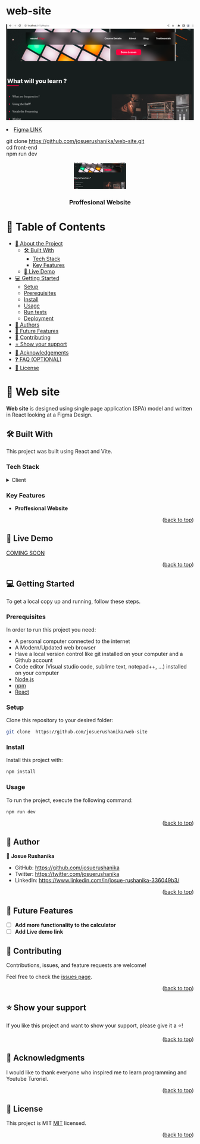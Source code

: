 # web-site

![Wesite](<Screenshot from 2023-08-07 00-59-56.png>)

 <li><a href="https://www.figma.com/file/wy22TBPVbKLedUWMG6NZjK/Responsive-Homepage?type=design&node-id=0-1&mode=design&t=X2gxbHDI4614vF2z-0">Figma LINK</a></li>

git clone https://github.com/josuerushanika/web-site.git  <br>
cd front-end  <br>
npm run dev <br>







<div align ="center">

 <img src="view.png" alt="logo" width="140"  height="auto" />
 
  <br/>

  <h3><b>Proffesional Website</b></h3>

</div>


<!-- TABLE OF CONTENTS -->

# 📗 Table of Contents

- [📖 About the Project](#about-project)
  - [🛠 Built With](#built-with)
    - [Tech Stack](#tech-stack)
    - [Key Features](#key-features)
  - [🚀 Live Demo](#live-demo)
- [💻 Getting Started](#getting-started)
  - [Setup](#setup)
  - [Prerequisites](#prerequisites)
  - [Install](#install)
  - [Usage](#usage)
  - [Run tests](#run-tests)
  - [Deployment](#triangular_flag_on_post-deployment)
- [👥 Authors](#authors)
- [🔭 Future Features](#future-features)
- [🤝 Contributing](#contributing)
- [⭐️ Show your support](#support)
- [🙏 Acknowledgements](#acknowledgements)
- [❓ FAQ (OPTIONAL)](#faq)
- [📝 License](#license)

<!-- PROJECT DESCRIPTION -->

# 📖 Web site <a name="about-project"></a>

**Web site** is designed using single page application (SPA) model  and written in React looking at a Figma Design.


## 🛠 Built With <a name="built-with"></a>

This project was built using React  and Vite.

### Tech Stack <a name="tech-stack"></a>

<details>
  <summary>Client</summary>
  <ul>
    <li><a href="https://reactjs.org/">React.js</a></li>
    <li><a href="https://vitejs.dev/guide/">Vite</a></li>
  </ul>
</details>

<!-- Features -->

### Key Features <a name="key-features"></a>

- **Proffesional Website**

<p align="right">(<a href="#readme-top">back to top</a>)</p>

<!-- LIVE DEMO -->

## 🚀 Live Demo <a name="live-demo"></a>

[COMING SOON](##)

<p align="right">(<a href="#readme-top">back to top</a>)</p>

<!-- GETTING STARTED -->

## 💻 Getting Started <a name="getting-started"></a>

To get a local copy up and running, follow these steps.

### Prerequisites

In order to run this project you need:
- A personal computer connected to the internet
- A Modern/Updated web browser
- Have a local version control like git installed on your computer and a Github account
- Code editor (Visual studio code, sublime text, notepad++, ...) installed on your computer
- [Node.js](https://nodejs.org/en/)
- [npm](https://www.npmjs.com/)
- [React](https://reactjs.org/)

### Setup

Clone this repository to your desired folder:

```sh
git clone  https://github.com/josuerushanika/web-site
```

### Install

Install this project with:

```sh
npm install
```

### Usage

To run the project, execute the following command:

```sh
npm run dev
```

<p align="right">(<a href="#readme-top">back to top</a>)</p>

<!-- AUTHORS -->

## 👥 Author <a name="authors"></a>

👤 **Josue Rushanika**

- GitHub: https://github.com/josuerushanika
- Twitter: https://twitter.com/josuerushanika
- LinkedIn: https://www.linkedin.com/in/josue-rushanika-336049b3/


<p align="right">(<a href="#readme-top">back to top</a>)</p>

<!-- Future features -->

## 🔭 Future Features <a name="future-features"></a>
- [ ] **Add more functionality to the calculator**
- [ ] **Add Live demo link**

<!-- CONTRIBUTING -->

## 🤝 Contributing <a name="contributing"></a>

Contributions, issues, and feature requests are welcome!

Feel free to check the [issues page](https://github.com/josuerushanika/web-site/issues).

<p align="right">(<a href="#readme-top">back to top</a>)</p>

<!-- SUPPORT -->

## ⭐️ Show your support <a name="support"></a>

If you like this project and want to show your support, please give it a ⭐️!

<p align="right">(<a href="#readme-top">back to top</a>)</p>

<!-- ACKNOWLEDGEMENTS -->

## 🙏 Acknowledgments <a name="acknowledgements"></a>

I would like to thank  everyone who inspired me to learn programming and Youtube Turoriel. 

<p align="right">(<a href="#readme-top">back to top</a>)</p>


<!-- LICENSE -->

## 📝 License <a name="license"></a>

This project is MIT [MIT](./MIT.md) licensed.

<p align="right">(<a href="#readme-top">back to top</a>)</p>

